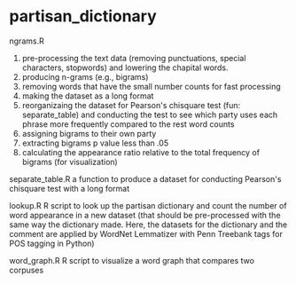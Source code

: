 # partisan_dictionary

ngrams.R 
1) pre-processing the text data (removing punctuations, special characters, stopwords) and lowering the chapital words.
2) producing n-grams (e.g., bigrams)
3) removing words that have the small number counts for fast processing
4) making the dataset as a long format
5) reorganizaing the dataset for Pearson's chisquare test (fun: separate_table) and conducting the test to see which party uses each phrase more frequently compared to the rest word counts
6) assigning bigrams to their own party
7) extracting bigrams p value less than .05
8) calculating the appearance ratio relative to the total frequency of bigrams (for visualization)

separate_table.R 
a function to produce a dataset for conducting Pearson's chisquare test with a long format

lookup.R
R script to look up the partisan dictionary and count the number of word appearance in a new dataset (that should be pre-processed with the same way the dictionary made. Here, the datasets for the dictionary and the comment are applied by WordNet Lemmatizer with Penn Treebank tags for POS tagging in Python)

word_graph.R
R script to visualize a word graph that compares two corpuses  